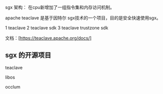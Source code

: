 sgx 架构： 在cpu新增加了一组指令集和内存访问机制。

apache teaclave 是基于因特尔 sgx技术的一个项目，目的是安全快速使用sgx。

1 teaclave 2 teaclave sdk 3 teaclave trustzone sdk

文档：[https://teaclave.apache.org/docs/]



## sgx 的开源项目
teaclave

libos

occlum





